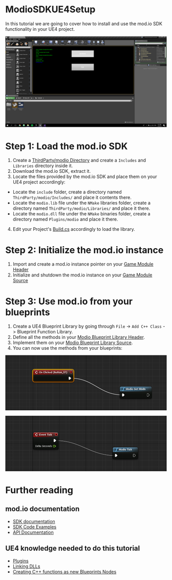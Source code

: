 # ModioSDKUE4Setup

In this tutorial we are going to cover how to install and use the mod.io SDK functionality in your UE4 project.

![](pics/demo.png)

# Step 1: Load the mod.io SDK

1. Create a [ThirdParty/modio Directory](ThirdParty/modio) and create a `Includes` and `Libraries` directory inside it.
2. Download the mod.io SDK, extract it.
3. Locate the files provided by the mod.io SDK and place them on your UE4 project accordingly:
  * Locate the `include` folder, create a directory named `ThirdParty/modio/Includes/` and place it contents there.
  * Locate the `modio.lib` file under the `NMake` libraries folder, create a directory named `ThirdParty/modio/Libraries/` and place it there.
  * Locate the `modio.dll` file under the `NMake` binaries folder, create a directory named `Plugins/modio` and place it there.
4. Edit your Project's [Build.cs](Source/ModioSetupExample/ModioSetupExample.Build.cs) accordingly to load the library.

# Step 2: Initialize the mod.io instance

1. Import and create a mod.io instance pointer on your [Game Module Header](Source/ModioSetupExample/ModioSetupExample.h#L8)
2. Initialize and shutdown the mod.io instance on your [Game Module Source](Source/ModioSetupExample/ModioSetupExample.cpp)

# Step 3: Use mod.io from your blueprints

1. Create a UE4 Blueprint Library by going through `File` -> `Add C++ Class` -> Blueprint Function Library. 
1. Define all the methods in your [Modio Blueprint Library Header](Source/ModioSetupExample/ModioBlueprintFunctionLibrary.h).
2. Implement them on your [Modio Blueprint Library Source](Source/ModioSetupExample/ModioBlueprintFunctionLibrary.cpp).
3. You can now use the methods from your blueprints:

![](pics/get_mods.png)

![](pics/tick.png)

# Further reading

## mod.io documentation

* [SDK documentation](https://github.com/DBolical/modioSDK/wiki)
* [SDK Code Examples](https://github.com/DBolical/modioSDK/tree/master/examples/c%2B%2B)
* [API Documentation](https://docs.mod.io/)

## UE4 knowledge needed to do this tutorial
* [Plugins](https://docs.unrealengine.com/en-us/Programming/Plugins)
* [Linking DLLs](https://wiki.unrealengine.com/Linking_Dlls)
* [Creating C++ functions as new Blueprints Nodes](https://wiki.unrealengine.com/Blueprints,_Creating_C%2B%2B_Functions_as_new_Blueprint_Nodes)
